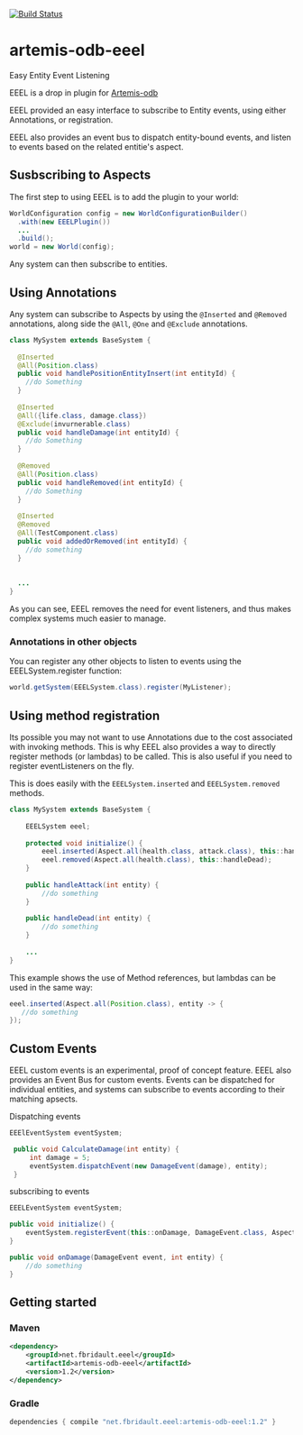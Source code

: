 [![Build Status](https://travis-ci.org/GMWolf/artemis-odb-eeel.svg?branch=master)](https://travis-ci.org/GMWolf/artemis-odb-eeel)
# artemis-odb-eeel
Easy Entity Event Listening

EEEL is a drop in plugin for [Artemis-odb](https://github.com/junkdog/artemis-odb)

EEEL provided an easy interface to subscribe to Entity events, using either Annotations, or registration.

EEEL also provides an event bus to dispatch entity-bound events, and listen to events based on the related entitie's aspect.
## Susbscribing to Aspects

The first step to using EEEL is to add the plugin to your world:
```java
WorldConfiguration config = new WorldConfigurationBuilder()
  .with(new EEELPlugin())
  ...
  .build();
world = new World(config);
```

Any system can then subscribe to entities.

## Using Annotations

Any system can subscribe to Aspects by using the `@Inserted` and `@Removed` annotations, along side the `@All`, `@One` and `@Exclude` annotations.
```java
class MySystem extends BaseSystem {
  
  @Inserted
  @All(Position.class)
  public void handlePositionEntityInsert(int entityId) {
    //do Something
  }
  
  @Inserted
  @All({life.class, damage.class})
  @Exclude(invurnerable.class)
  public void handleDamage(int entityId) {
    //do Something
  }
  
  @Removed
  @All(Position.class)
  public void handleRemoved(int entityId) {
    //do Something
  }
  
  @Inserted
  @Removed
  @All(TestComponent.class)
  public void addedOrRemoved(int entityId) {
    //do something
  }
 
  
  ...
}
```

As you can see, EEEL removes the need for event listeners, and thus makes complex systems much easier to manage.

### Annotations in other objects
You can register any other objects to listen to events using the EEELSystem.register function:
```java
world.getSystem(EEELSystem.class).register(MyListener);
```

## Using method registration
Its possible you may not want to use Annotations due to the cost associated with invoking methods.
This is why EEEL also provides a way to directly register methods (or lambdas) to be called.
This is also useful if you need to register eventListeners on the fly.

This is does easily with the `EEELSystem.inserted` and `EEELSystem.removed` methods.

```java
class MySystem extends BaseSystem {
    
    EEELSystem eeel;
    
    protected void initialize() {
        eeel.inserted(Aspect.all(health.class, attack.class), this::handleAttack);
        eeel.removed(Aspect.all(health.class), this::handleDead);
    }
    
    public handleAttack(int entity) {
        //do something
    }
    
    public handleDead(int entity) {
        //do something
    }
    
    ...
}
```

This example shows the use of Method references, but lambdas can be used in the same way:
```java
eeel.inserted(Aspect.all(Position.class), entity -> {
   //do something
});
```

## Custom Events
EEEL custom events is an experimental, proof of concept feature.
EEEL also provides an Event Bus for custom events.
Events can be dispatched for individual entities, and systems can subscribe to events according to their matching apsects.

Dispatching events
```java
EEElEventSystem eventSystem;

 public void CalculateDamage(int entity) {
     int damage = 5;
     eventSystem.dispatchEvent(new DamageEvent(damage), entity);
 }

```

subscribing to events
```java
EEELEventSystem eventSystem;

public void initialize() {
    eventSystem.registerEvent(this::onDamage, DamageEvent.class, Aspect.all(Health.class).exclude(Armor.class));
}

public void onDamage(DamageEvent event, int entity) {
    //do something
}

```
## Getting started

### Maven
```xml
<dependency>
	<groupId>net.fbridault.eeel</groupId>
	<artifactId>artemis-odb-eeel</artifactId>
	<version>1.2</version>
</dependency>
```

### Gradle
```gradle
dependencies { compile "net.fbridault.eeel:artemis-odb-eeel:1.2" }
```
